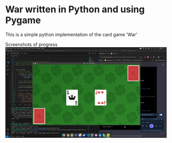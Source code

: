 # War written in Python and using Pygame
This is a simple python implementation of the card game 'War'

Screenshots of progress
![gameplay area](image.png)

